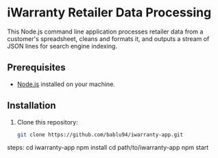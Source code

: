
# iWarranty Retailer Data Processing

This Node.js command line application processes retailer data from a customer's spreadsheet, cleans and formats it, and outputs a stream of JSON lines for search engine indexing.

## Prerequisites

- [Node.js](https://nodejs.org/) installed on your machine.

## Installation

1. Clone this repository:

   ```bash
   git clone https://github.com/bablu94/iwarranty-app.git

steps:
cd iwarranty-app
npm install
cd path/to/iwarranty-app
npm start
